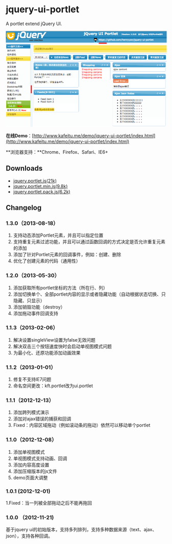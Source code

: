 jquery-ui-portlet
=================

A portlet extend jQuery UI.

![jQuery UI Portlet](jquery-ui-portlet.png)

**在线Demo**：[http://www.kafeitu.me/demo/jquery-ui-portlet/index.html](http://www.kafeitu.me/demo/jquery-ui-portlet/index.html)

**浏览器支持：**Chrome、Firefox、Safari、IE6+

## Downloads

* [jquery.portlet.js(21k)](https://raw.github.com/henryyan/jquery-ui-portlet/master/script/jquery.portlet.js)
* [jquery.portlet.min.js(9.8k)](https://raw.github.com/henryyan/jquery-ui-portlet/master/script/jquery.portlet.min.js)
* [jquery.portlet.pack.js(6.2k)](https://raw.github.com/henryyan/jquery-ui-portlet/master/script/jquery.portlet.pack.js)

## Changelog

### 1.3.0（2013-08-18）

1. 支持动态添加Portlet元素，并且可以指定位置
2. 支持重复元素过滤功能，并且可以通过函数回调的方式决定是否允许重复元素的添加
3. 添加了针对Portlet元素的回调事件，例如：创建、删除
4. 优化了创建元素的代码（通用性）

### 1.2.0（2013-05-30）

1. 添加获取所有portlet坐标的方法（所在行、列）
2. 添加切换单个、全部portlet内容的显示或者隐藏功能（自动根据状态切换、只隐藏、只显示）
3. 添加销毁功能（destroy）
4. 添加拖动事件回调支持

### 1.1.3（2013-02-06）

1. 解决设置singleView设置为false无效问题
2. 解决双击三个按钮速度快时会启动单视图模式问题
3. 为最小化、还原功能添加动画效果

### 1.1.2（2013-01-01）

1. 修复不支持IE7问题
2. 命名空间更改：kft.portlet改为ui.portlet

### 1.1.1（2012-12-13）

1. 添加跨列模式演示
2. 添加对ajax错误的捕获和回调
3. Fixed：内容区域拖动（例如滚动条的拖动）依然可以移动单个portlet

### 1.1.0（2012-12-08）

1. 添加单视图模式
2. 单视图模式支持动画、回调
3. 添加内容高度设置
3. 添加压缩版本的js文件
5. demo页面大调整

### 1.0.1 (2012-12-01)

1.Fixed：当一列被全部拖动之后不能再拖回

### 1.0.0 （2012-11-21)

基于jquery ui的初始版本，支持多列排列，支持多种数据来源（text、ajax、json），支持各种回调。
